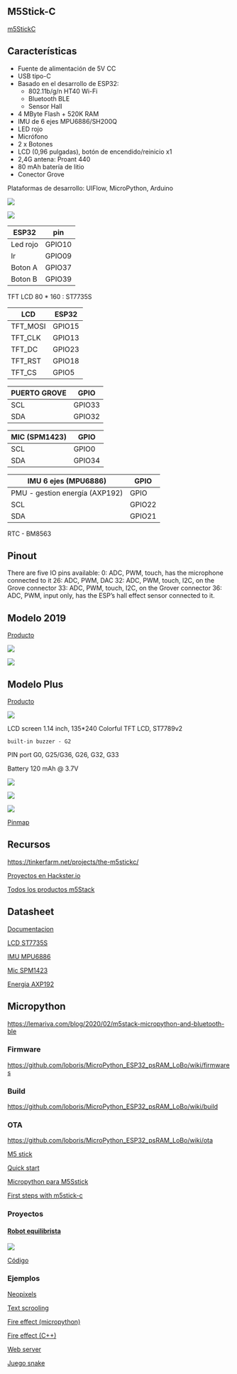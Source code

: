 ## M5Stick-C 

[m5StickC](https://es.aliexpress.com/item/4000166551564.html)
 

## Características

* Fuente de alimentación de 5V CC
* USB tipo-C
* Basado en el desarrollo de ESP32: 
    * 802.11b/g/n HT40 Wi-Fi
    * Bluetooth BLE
    * Sensor Hall
* 4 MByte Flash + 520K RAM
* IMU de 6 ejes MPU6886/SH200Q
* LED rojo
* Micrófono
* 2 x Botones 
* LCD (0,96 pulgadas), botón de encendido/reinicio x1
* 2,4G antena: Proant 440
* 80 mAh batería de litio
* Conector Grove

Plataformas de desarrollo: UIFlow, MicroPython, Arduino

![](./images/m5Stick.png)

![](./images/m5stickC_pinout.png)


|ESP32|pin|
|---|---|
|Led rojo|GPIO10
|Ir|GPIO09
|Boton A|GPIO37
|Boton B|GPIO39


TFT LCD 80 * 160 : ST7735S

|LCD |ESP32	
|---|---	
|TFT_MOSI|	GPIO15
TFT_CLK|	GPIO13	
TFT_DC|	GPIO23	
TFT_RST|	GPIO18	
TFT_CS|  GPIO5

|PUERTO GROVE|GPIO
|---|---
SCL |GPIO33
SDA |	GPIO32


|MIC (SPM1423)|GPIO
|---|---
|SCL|	GPIO0
SDA|	GPIO34

IMU 6 ejes (MPU6886)|GPIO
---|---
PMU - gestion  energía (AXP192)|GPIO
SCL|GPIO22
SDA|	GPIO21



RTC - BM8563


## Pinout

There are five IO pins available:
0: ADC, PWM, touch, has the microphone connected to it
26: ADC, PWM, DAC
32: ADC, PWM, touch, I2C, on the Grove connector
33: ADC, PWM, touch, I2C, on the Grover connector
36: ADC, PWM, input only,  has the ESP’s hall effect sensor connected to it.


## Modelo 2019

[Producto](https://docs.m5stack.com/#/en/core/m5stickc)

![](https://docs.m5stack.com/assets/img/product_pics/core/minicore/m5stickc/m5stickc_04.webp)

![](https://docs.m5stack.com/assets/img/product_pics/core/minicore/m5stickc/m5stickc_05.webp)

## Modelo Plus

[Producto](https://docs.m5stack.com/#/en/core/m5stickc)

![](./images/m5Stick_plus.png)

LCD screen	1.14 inch, 135*240 Colorful TFT LCD, ST7789v2

	built-in buzzer - G2

PIN port	G0, G25/G36, G26, G32, G33

Battery	120 mAh @ 3.7V

![](https://m5stack.oss-cn-shenzhen.aliyuncs.com/resource/docs/schematic/Core/M5StickC/m5stickC.webp)


![](https://docs.m5stack.com/assets/img/product_pics/core/minicore/m5stickc/m5stickc_04.webp) 


![](https://docs.m5stack.com/assets/img/product_pics/core/minicore/m5stickc/m5stickc_05.webp)


[Pinmap](https://m5stack.oss-cn-shenzhen.aliyuncs.com/resource/docs/schematic/Core/M5StickC/20191118__StickC_A04_3110_Schematic_Rebuild_PinMap.pdf)

## Recursos

https://tinkerfarm.net/projects/the-m5stickc/

[Proyectos en Hackster.io](M5stack.hackster.io/)

[Todos los productos m5Stack](https://docs.m5stack.com/#/)

## Datasheet

[Documentacion](https://github.com/m5stack/M5-Schematic/blob/master/Core/esp32-pico-d4_ficha%C2%A0de%C2%A0datos_cn.pdf)

[LCD ST7735S](https://github.com/m5stack/M5-Schematic/blob/master/Core/ST7735S_v1.1.pdf)

[IMU MPU6886](https://github.com/m5stack/M5-Schematic/blob/master/ficha%C2%A0de%C2%A0datos/MPU-6886-000193%2Bv1.1_GHIC.PDF.pdf)

[Mic SPM1423 ](https://pdf1.allficha%20de%20datos.com/ficha%C2%A0de%C2%A0datos-pdf/view/546596/KNOWLES/SPM1423HM4H-B.html)

[Energia AXP192](https://github.com/m5stack/M5-Schematic/blob/master/Core/AXP192%20Datasheet%20v1.13_cn.pdf)

## Micropython

https://lemariva.com/blog/2020/02/m5stack-micropython-and-bluetooth-ble

### Firmware

https://github.com/loboris/MicroPython_ESP32_psRAM_LoBo/wiki/firmwares

### Build

https://github.com/loboris/MicroPython_ESP32_psRAM_LoBo/wiki/build

### OTA
https://github.com/loboris/MicroPython_ESP32_psRAM_LoBo/wiki/ota

[M5 stick](https://github.com/m5stack/m5-docs/blob/master/docs/en/core/m5stick.md)

[Quick start](https://docs.m5stack.com/#/en/quick_start/m5stickc/m5stickc_quick_start_with_uiflow)

[Micropython para M5Sstick](https://github.com/m5stack/M5Stack_MicroPython)

[First steps with m5stick-c](https://www.hackster.io/glowascii/first-steps-with-m5stick-c-74804c)

### Proyectos

#### [Robot equilibrista](https://m5stack.com/collections/m5-application/products/bala-c-esp32-development-mini-self-balancing-car)

![](https://cdn.shopify.com/s/files/1/0056/7689/2250/products/1_32551c59-c5e2-4213-a850-2fa988c673b5_1200x1200.jpg?v=1590970987)

[Código](https://github.com/m5stack/M5-ProductExampleCodes/blob/master/App/BalaC/Arduino/Balac/Balac.ino)


### Ejemplos

[Neopixels](https://m5stack.hackster.io/ronfrtek/m5stickc-esp32-and-neopixels-led-ring-random-color-03d508)

[Text scrooling](https://m5stack.hackster.io/hague/m5stickc-textbuffer-scrolling-display-fb6428)

[Fire effect (micropython)](https://www.hackster.io/remixer-dec/9-micropython-mini-projects-for-m5stickc-c07eb1)

[Fire effect (C++)](https://m5stack.hackster.io/MajorSnags/m5stickc-flame-demo-ee6672)

[Web server](https://www.hackster.io/lukasmaximus89/m5stack-micropython-simple-web-server-20a4c4)

[Juego snake](https://github.com/remixer-dec/M5Stack_Experiments/tree/master/M5StickC/UIFlow/Snake)

